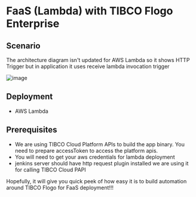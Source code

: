 # FaaS (Lambda) with TIBCO Flogo Enterprise

## Scenario

The architecture diagram isn't updated for AWS Lambda so it shows HTTP Trigger but in application it uses receive lambda invocation trigger


![image](https://github.com/user-attachments/assets/5a24d8a4-9f77-48c9-b085-082d9139ccc5)

## Deployment
- AWS Lambda

## Prerequisites
- We are using TIBCO Cloud Platform APIs to build the app binary. You need to prepare  accessToken to access the platform apis.
- You will need to get your aws credentials for lambda deployment
- jenkins server should have http request plugin installed we are using it for calling TIBCO Cloud PAPI


Hopefully, it will give you quick peek of how easy it is to build automation around TIBCO Flogo for FaaS deployment!!!
